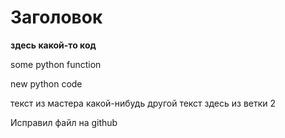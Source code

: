 # Заголовок

**здесь какой-то код**

some python function

new python code

текст из мастера
какой-нибудь другой текст здесь из ветки 2

Исправил файл на github
